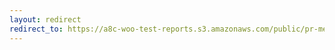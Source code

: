 ```yaml
---
layout: redirect
redirect_to: https://a8c-woo-test-reports.s3.amazonaws.com/public/pr-merge/43686/e2e/index.html
---
```

